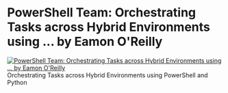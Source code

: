 # PowerShell Team: Orchestrating Tasks across Hybrid Environments using ... by Eamon O'Reilly

[![PowerShell Team: Orchestrating Tasks across Hybrid Environments using ... by Eamon O'Reilly](https://i3.ytimg.com/vi/BJXMgH7gfcc/hqdefault.jpg "PowerShell Team: Orchestrating Tasks across Hybrid Environments using ... by Eamon O'Reilly")](https://www.youtube.com/watch?v=BJXMgH7gfcc)
Orchestrating Tasks across Hybrid Environments using PowerShell and Python


